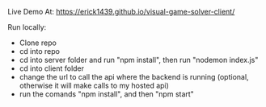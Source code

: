 Live Demo At:
https://erick1439.github.io/visual-game-solver-client/

Run locally:
- Clone repo
- cd into repo
- cd into server folder and run "npm install", then run "nodemon index.js"
- cd into client folder 
- change the url to call the api where the backend is running (optional, otherwise it will make calls to my hosted api) 
- run the comands "npm install", and then "npm start"
